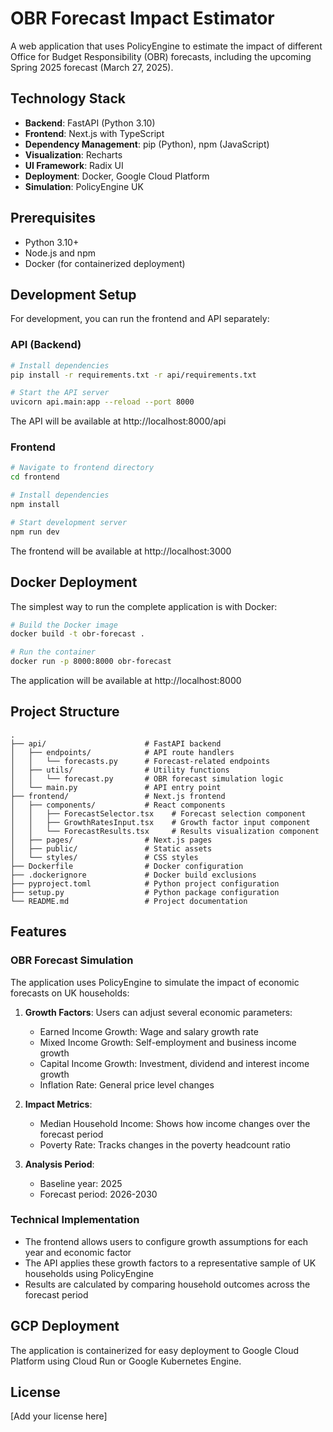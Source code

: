 # OBR Forecast Impact Estimator

A web application that uses PolicyEngine to estimate the impact of different Office for Budget Responsibility (OBR) forecasts, including the upcoming Spring 2025 forecast (March 27, 2025).

## Technology Stack

- **Backend**: FastAPI (Python 3.10)
- **Frontend**: Next.js with TypeScript
- **Dependency Management**: pip (Python), npm (JavaScript)
- **Visualization**: Recharts
- **UI Framework**: Radix UI
- **Deployment**: Docker, Google Cloud Platform
- **Simulation**: PolicyEngine UK

## Prerequisites

- Python 3.10+
- Node.js and npm
- Docker (for containerized deployment)

## Development Setup

For development, you can run the frontend and API separately:

### API (Backend)

```bash
# Install dependencies
pip install -r requirements.txt -r api/requirements.txt

# Start the API server
uvicorn api.main:app --reload --port 8000
```

The API will be available at http://localhost:8000/api

### Frontend

```bash
# Navigate to frontend directory
cd frontend

# Install dependencies
npm install

# Start development server
npm run dev
```

The frontend will be available at http://localhost:3000

## Docker Deployment

The simplest way to run the complete application is with Docker:

```bash
# Build the Docker image
docker build -t obr-forecast .

# Run the container
docker run -p 8000:8000 obr-forecast
```

The application will be available at http://localhost:8000

## Project Structure

```
.
├── api/                      # FastAPI backend
│   ├── endpoints/            # API route handlers
│   │   └── forecasts.py      # Forecast-related endpoints
│   ├── utils/                # Utility functions
│   │   └── forecast.py       # OBR forecast simulation logic
│   └── main.py               # API entry point
├── frontend/                 # Next.js frontend
│   ├── components/           # React components
│   │   ├── ForecastSelector.tsx    # Forecast selection component
│   │   ├── GrowthRatesInput.tsx    # Growth factor input component 
│   │   └── ForecastResults.tsx     # Results visualization component
│   ├── pages/                # Next.js pages
│   ├── public/               # Static assets
│   └── styles/               # CSS styles
├── Dockerfile                # Docker configuration
├── .dockerignore             # Docker build exclusions
├── pyproject.toml            # Python project configuration
├── setup.py                  # Python package configuration
└── README.md                 # Project documentation
```

## Features

### OBR Forecast Simulation

The application uses PolicyEngine to simulate the impact of economic forecasts on UK households:

1. **Growth Factors**: Users can adjust several economic parameters:
   - Earned Income Growth: Wage and salary growth rate
   - Mixed Income Growth: Self-employment and business income growth
   - Capital Income Growth: Investment, dividend and interest income growth
   - Inflation Rate: General price level changes

2. **Impact Metrics**:
   - Median Household Income: Shows how income changes over the forecast period
   - Poverty Rate: Tracks changes in the poverty headcount ratio

3. **Analysis Period**:
   - Baseline year: 2025
   - Forecast period: 2026-2030

### Technical Implementation

- The frontend allows users to configure growth assumptions for each year and economic factor
- The API applies these growth factors to a representative sample of UK households using PolicyEngine
- Results are calculated by comparing household outcomes across the forecast period

## GCP Deployment

The application is containerized for easy deployment to Google Cloud Platform using Cloud Run or Google Kubernetes Engine.

## License

[Add your license here]